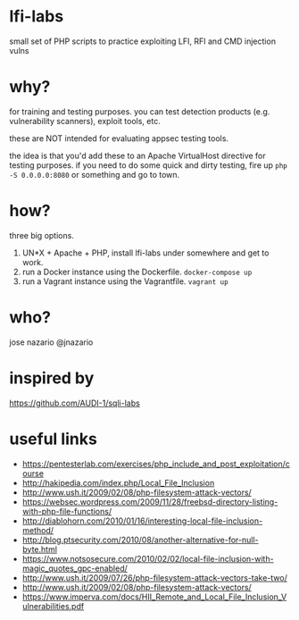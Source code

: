 # lfi-labs

small set of PHP scripts to practice exploiting LFI, RFI and CMD injection vulns

# why?

for training and testing purposes. you can test detection products (e.g. vulnerability scanners), exploit tools, etc. 

these are NOT intended for evaluating appsec testing tools.

the idea is that you'd add these to an Apache VirtualHost directive for testing purposes. if you need to do some quick and dirty testing, fire up `php -S 0.0.0.0:8080` or something and go to town. 

# how?

three big options.

1. UN\*X + Apache + PHP, install lfi-labs under somewhere and get to work.
2. run a Docker instance using the Dockerfile. `docker-compose up`
3. run a Vagrant instance using the Vagrantfile. `vagrant up`

# who?

jose nazario @jnazario

# inspired by 

https://github.com/AUDI-1/sqli-labs

# useful links

- https://pentesterlab.com/exercises/php_include_and_post_exploitation/course
- http://hakipedia.com/index.php/Local_File_Inclusion
- http://www.ush.it/2009/02/08/php-filesystem-attack-vectors/
- https://websec.wordpress.com/2009/11/28/freebsd-directory-listing-with-php-file-functions/
- http://diablohorn.com/2010/01/16/interesting-local-file-inclusion-method/
- http://blog.ptsecurity.com/2010/08/another-alternative-for-null-byte.html
- https://www.notsosecure.com/2010/02/02/local-file-inclusion-with-magic_quotes_gpc-enabled/
- http://www.ush.it/2009/07/26/php-filesystem-attack-vectors-take-two/
- http://www.ush.it/2009/02/08/php-filesystem-attack-vectors/
- https://www.imperva.com/docs/HII_Remote_and_Local_File_Inclusion_Vulnerabilities.pdf
